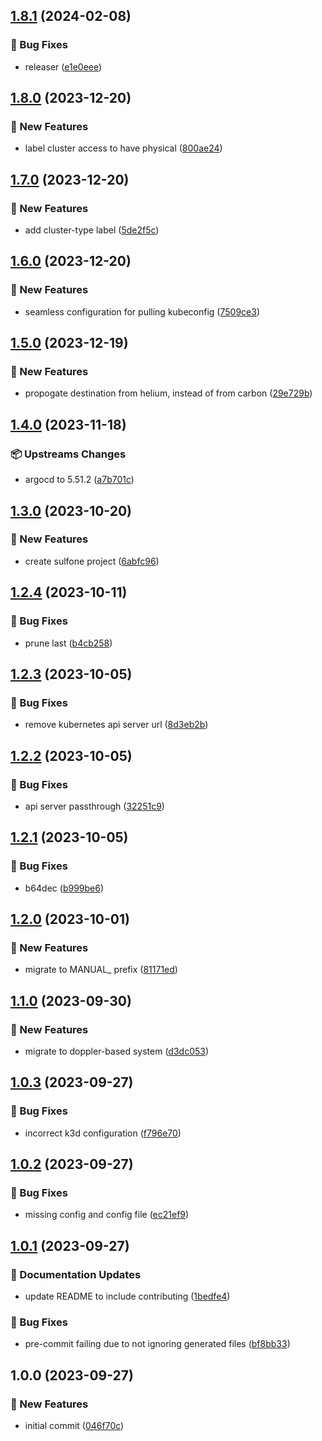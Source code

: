 ## [1.8.1](https://github.com/AtomiCloud/sulfoxide.helium/compare/v1.8.0...v1.8.1) (2024-02-08)


### 🐛 Bug Fixes

* releaser ([e1e0eee](https://github.com/AtomiCloud/sulfoxide.helium/commit/e1e0eeeb4e2b80b4d4f4fcd7d1a7efbeac216ad0))

## [1.8.0](https://github.com/AtomiCloud/sulfoxide.helium/compare/v1.7.0...v1.8.0) (2023-12-20)


### 🚀 New Features

* label cluster access to have physical ([800ae24](https://github.com/AtomiCloud/sulfoxide.helium/commit/800ae2403a8966b7bfcfca3ee204794581a89499))

## [1.7.0](https://github.com/AtomiCloud/sulfoxide.helium/compare/v1.6.0...v1.7.0) (2023-12-20)


### 🚀 New Features

* add cluster-type label ([5de2f5c](https://github.com/AtomiCloud/sulfoxide.helium/commit/5de2f5c57a8d093fb6527202bbaf21b6d152714c))

## [1.6.0](https://github.com/AtomiCloud/sulfoxide.helium/compare/v1.5.0...v1.6.0) (2023-12-20)


### 🚀 New Features

* seamless configuration for pulling kubeconfig ([7509ce3](https://github.com/AtomiCloud/sulfoxide.helium/commit/7509ce3f0670153655197089247456e19b21c87d))

## [1.5.0](https://github.com/AtomiCloud/sulfoxide.helium/compare/v1.4.0...v1.5.0) (2023-12-19)


### 🚀 New Features

* propogate destination from helium, instead of from carbon ([29e729b](https://github.com/AtomiCloud/sulfoxide.helium/commit/29e729bb3107b025e28bcdbacc3b3a53a94e7373))

## [1.4.0](https://github.com/AtomiCloud/sulfoxide.helium/compare/v1.3.0...v1.4.0) (2023-11-18)


### 📦 Upstreams Changes

* argocd to 5.51.2 ([a7b701c](https://github.com/AtomiCloud/sulfoxide.helium/commit/a7b701c14a41c7bf9ef1be86fa39e912ffb02a48))

## [1.3.0](https://github.com/AtomiCloud/sulfoxide.helium/compare/v1.2.4...v1.3.0) (2023-10-20)


### 🚀 New Features

* create sulfone project ([6abfc96](https://github.com/AtomiCloud/sulfoxide.helium/commit/6abfc964177cf0e4d9cdade0081b57303a49cc39))

## [1.2.4](https://github.com/AtomiCloud/sulfoxide.helium/compare/v1.2.3...v1.2.4) (2023-10-11)


### 🐛 Bug Fixes

* prune last ([b4cb258](https://github.com/AtomiCloud/sulfoxide.helium/commit/b4cb258e6b1abeebbb7e11e8b804094952bb4a5e))

## [1.2.3](https://github.com/AtomiCloud/sulfoxide.helium/compare/v1.2.2...v1.2.3) (2023-10-05)


### 🐛 Bug Fixes

* remove kubernetes api server url ([8d3eb2b](https://github.com/AtomiCloud/sulfoxide.helium/commit/8d3eb2b9260c76df64e4cac52ec668829125281b))

## [1.2.2](https://github.com/AtomiCloud/sulfoxide.helium/compare/v1.2.1...v1.2.2) (2023-10-05)


### 🐛 Bug Fixes

* api server passthrough ([32251c9](https://github.com/AtomiCloud/sulfoxide.helium/commit/32251c9b38b79a1c29ed7b916553a0e246384302))

## [1.2.1](https://github.com/AtomiCloud/sulfoxide.helium/compare/v1.2.0...v1.2.1) (2023-10-05)


### 🐛 Bug Fixes

* b64dec ([b999be6](https://github.com/AtomiCloud/sulfoxide.helium/commit/b999be6d0aa3ced11a26f8fe14a79003ac7177ef))

## [1.2.0](https://github.com/AtomiCloud/sulfoxide.helium/compare/v1.1.0...v1.2.0) (2023-10-01)


### 🚀 New Features

* migrate to MANUAL_ prefix ([81171ed](https://github.com/AtomiCloud/sulfoxide.helium/commit/81171ed2325e11382af7f967a6e600cdb9737078))

## [1.1.0](https://github.com/AtomiCloud/sulfoxide.helium/compare/v1.0.3...v1.1.0) (2023-09-30)


### 🚀 New Features

* migrate to doppler-based system ([d3dc053](https://github.com/AtomiCloud/sulfoxide.helium/commit/d3dc0539cc7d224d97831193522778e557b3113d))

## [1.0.3](https://github.com/AtomiCloud/sulfoxide.helium/compare/v1.0.2...v1.0.3) (2023-09-27)


### 🐛 Bug Fixes

* incorrect k3d configuration ([f796e70](https://github.com/AtomiCloud/sulfoxide.helium/commit/f796e705dd2500fdffa11ea7d6d0a3226191af1c))

## [1.0.2](https://github.com/AtomiCloud/sulfoxide.helium/compare/v1.0.1...v1.0.2) (2023-09-27)


### 🐛 Bug Fixes

* missing config and config file ([ec21ef9](https://github.com/AtomiCloud/sulfoxide.helium/commit/ec21ef9f51fa572c583663cbfe6d8059596a3d40))

## [1.0.1](https://github.com/AtomiCloud/sulfoxide.helium/compare/v1.0.0...v1.0.1) (2023-09-27)


### 📝 Documentation Updates

* update README to include contributing ([1bedfe4](https://github.com/AtomiCloud/sulfoxide.helium/commit/1bedfe4cef9201861c67c380a2ddc6816460fb11))


### 🐛 Bug Fixes

* pre-commit failing due to not ignoring generated files ([bf8bb33](https://github.com/AtomiCloud/sulfoxide.helium/commit/bf8bb3380449a8c16a12dfd6bf6ac48a2294f3ab))

## 1.0.0 (2023-09-27)


### 🚀 New Features

* initial commit ([046f70c](https://github.com/AtomiCloud/sulfoxide.helium/commit/046f70cdd57135443d58a5ea0085b9b3f6d167e3))
